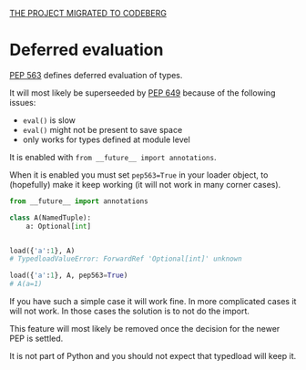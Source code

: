 [THE PROJECT MIGRATED TO CODEBERG](https://ltworf.codeberg.page/typedload/)

Deferred evaluation
===================

[PEP 563](https://peps.python.org/pep-0563/) defines deferred evaluation of types.

It will most likely be superseeded by [PEP 649](https://peps.python.org/pep-0649/) because of the following issues:

* `eval()` is slow
* `eval()` might not be present to save space
* only works for types defined at module level

It is enabled with `from __future__ import annotations`.

When it is enabled you must set `pep563=True` in your loader object, to (hopefully) make it keep working (it will not work in many corner cases).

```python
from __future__ import annotations

class A(NamedTuple):
    a: Optional[int]


load({'a':1}, A)
# TypedloadValueError: ForwardRef 'Optional[int]' unknown

load({'a':1}, A, pep563=True)
# A(a=1)
```

If you have such a simple case it will work fine. In more complicated cases it will not work. In those cases the solution is to not do the import.

This feature will most likely be removed once the decision for the newer PEP is settled.

It is not part of Python and you should not expect that typedload will keep it.
